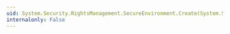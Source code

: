 ```yaml
---
uid: System.Security.RightsManagement.SecureEnvironment.Create(System.String,System.Security.RightsManagement.ContentUser)
internalonly: False
---
```

